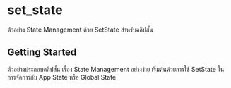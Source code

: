 # set_state

ตัวอย่าง State Management ด้วย SetState สำหรับคลิปสั้น

## Getting Started

ตัวอย่างประกอบคลิปสั้น เรื่อง State Management อย่างง่าย เริ่มต้นด้วยการใช้ SetState ในการจัดการกับ App State หรือ Global State